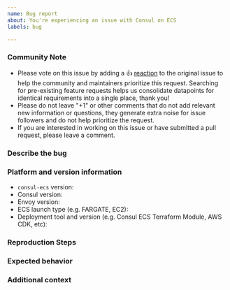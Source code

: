```yaml
---
name: Bug report
about: You're experiencing an issue with Consul on ECS
labels: bug

---
```


<!--- Please keep this note for the community --->

### Community Note

* Please vote on this issue by adding a 👍 [reaction](https://blog.github.com/2016-03-10-add-reactions-to-pull-requests-issues-and-comments/) to the original issue to help the community and maintainers prioritize this request. Searching for pre-existing feature requests helps us consolidate datapoints for identical requirements into a single place, thank you!
* Please do not leave "+1" or other comments that do not add relevant new information or questions, they generate extra noise for issue followers and do not help prioritize the request.
* If you are interested in working on this issue or have submitted a pull request, please leave a comment.

### Describe the bug

<!--- Please describe the issue you are having and how you encountered the problem. --->

### Platform and version information

<!--- Please include at least the version information below. For the deployment tool, let us know if you are using Terraform, AWS CDK, or another tool to run Consul service mesh tasks in ECS. --->

* `consul-ecs` version:
* Consul version:
* Envoy version: 
* ECS launch type (e.g. FARGATE, EC2):
* Deployment tool and version (e.g. Consul ECS Terraform Module, AWS CDK, etc):

### Reproduction Steps

<!--- Please provide exact steps that allow us the reproduce the problem. If no steps are provided, then it will likely take longer to get the issue resolved. --->

### Expected behavior

<!--- What was the expected result after following the reproduction steps? --->

### Additional context

<!--- Optionally, include any additional context on the problem or other relevant information. --->
